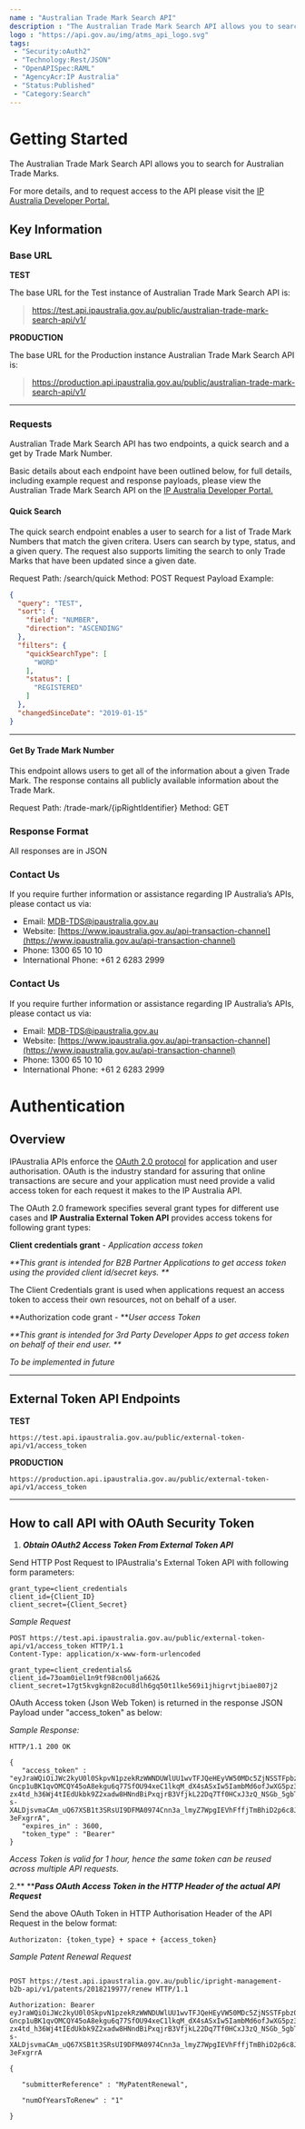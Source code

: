 ```yaml
---
name : "Australian Trade Mark Search API"
description : "The Australian Trade Mark Search API allows you to search for Australian Trade Marks."
logo : "https://api.gov.au/img/atms_api_logo.svg"
tags:
 - "Security:oAuth2"
 - "Technology:Rest/JSON"
 - "OpenAPISpec:RAML"
 - "AgencyAcr:IP Australia"
 - "Status:Published"
 - "Category:Search"
---
```


# Getting Started

The Australian Trade Mark Search API allows you to search for Australian Trade Marks.

For more details, and to request access to the API please visit the [IP Australia Developer Portal.](https://portal.api.ipaustralia.gov.au/s/)

## Key Information

### Base URL

**TEST** 

The base URL for the Test instance of Australian Trade Mark Search API is:

>https://test.api.ipaustralia.gov.au/public/australian-trade-mark-search-api/v1/

**PRODUCTION**

The base URL for the Production instance Australian Trade Mark Search API is:

>https://production.api.ipaustralia.gov.au/public/australian-trade-mark-search-api/v1/

------


### Requests

Australian Trade Mark Search API has two endpoints, a quick search and a get by Trade Mark Number. 

Basic details about each endpoint have been outlined below, for full details, including example request and response payloads, please view the Australian Trade Mark Search API on the [IP Australia Developer Portal.](https://portal.api.ipaustralia.gov.au/s/)

#### Quick Search

The quick search endpoint enables a user to search for a list of Trade Mark Numbers that match the given critera. Users can search by type, status, and a given query. The request also supports limiting the search to only Trade Marks that have been updated since a given date. 

Request Path: /search/quick
Method: POST
Request Payload Example:
```json
{
  "query": "TEST",
  "sort": {
    "field": "NUMBER",
    "direction": "ASCENDING"
  },
  "filters": {
    "quickSearchType": [
      "WORD"
    ],
    "status": [
      "REGISTERED"
    ]
  },
  "changedSinceDate": "2019-01-15"
}
```

------

#### Get By Trade Mark Number

This endpoint allows users to get all of the information about a given Trade Mark. The response contains all publicly available information about the Trade Mark. 

Request Path: /trade-mark/{ipRightIdentifier}
Method: GET

### Response Format

All responses are in JSON

### Contact Us

If you require further information or assistance regarding IP Australia’s APIs, please contact us via:
- Email: MDB-TDS@ipaustralia.gov.au
- Website: [https://www.ipaustralia.gov.au/api-transaction-channel](https://www.ipaustralia.gov.au/api-transaction-channel)
- Phone: 1300 65 10 10
- International Phone: +61 2 6283 2999

### Contact Us

If you require further information or assistance regarding IP Australia’s APIs, please contact us via:
- Email: MDB-TDS@ipaustralia.gov.au
- Website: [https://www.ipaustralia.gov.au/api-transaction-channel](https://www.ipaustralia.gov.au/api-transaction-channel)
- Phone: 1300 65 10 10
- International Phone: +61 2 6283 2999

# Authentication

## Overview

IPAustralia APIs enforce the [OAuth 2.0 protocol](https://oauth.net/2/) for application and user authorisation. OAuth is the industry standard for assuring that online transactions are secure and your application must need provide a valid access token for each request it makes to the IP Australia API.

The OAuth 2.0 framework specifies several grant types for different use cases and **IP Australia External Token API** provides access tokens for following grant types:

**Client credentials grant**  - _Application access token_

_**This grant is intended for B2B Partner Applications to get access token using the provided client id/secret keys. **_

The Client Credentials grant is used when applications request an access token to access their own resources, not on behalf of a user. 

**Authorization code grant - **_User access Token_

_**This grant is intended for 3rd Party Developer Apps to get access token on behalf of their end user. **_

_To be implemented in future_

------

## External Token API Endpoints

**TEST** 

```
https://test.api.ipaustralia.gov.au/public/external-token-api/v1/access_token
```

**PRODUCTION**

```
https://production.api.ipaustralia.gov.au/public/external-token-api/v1/access_token
```

------

## How to call API with OAuth Security Token

1. _**Obtain OAuth2 Access Token From External Token API**_

Send HTTP Post Request to IPAustralia's External Token API with following form parameters:

```
grant_type=client_credentials
client_id={Client_ID}
client_secret={Client_Secret}
```

_Sample Request_

```
POST https://test.api.ipaustralia.gov.au/public/external-token-api/v1/access_token HTTP/1.1
Content-Type: application/x-www-form-urlencoded

grant_type=client_credentials&
client_id=73oam0iel1n9tf98cn00lja662&
client_secret=17gt5kvgkgn82ocu8dlh6gq50t1lke569i1jhigrvtjbiae807j2
```

OAuth Access token (Json Web Token) is returned in the response JSON Payload under "access\_token" as below:

_Sample Response:_

```
HTTP/1.1 200 OK

{
   "access_token" : "eyJraWQiOiJWc2kyU0l0SkpvN1pzekRzWWNDUWlUU1wvTFJQeHEyVW50MDc5ZjNSSTFpbz0iLCJhbGciOiJSUzI1NiJ9.eyJzdWIiOiI3M29hbTBpZWwxbjl0Zjk4Y24wMGxqYTY2MiIsInRva2VuX3VzZSI6ImFjY2VzcyIsInNjb3BlIjoiaHR0cHM6XC9cL2FwaS5pcGF1c3RyYWxpYS5nb3YuYXVcL2IyYlwvaXByaWdodHNcL2FnZW50IiwiYXV0aF90aW1lIjoxNTQ2NDg1MjA1LCJpc3MiOiJodHRwczpcL1wvY29nbml0by1pZHAuYXAtc291dGhlYXN0LTIuYW1hem9uYXdzLmNvbVwvYXAtc291dGhlYXN0LTJfV3pLa2FnemhQIiwiZXhwIjoxNTQ2NDg4ODA1LCJpYXQiOjE1NDY0ODUyMDUsInZlcnNpb24iOjIsImp0aSI6ImRmYzliYTlkLWYzYzUtNDA4YS04Y2Y5LTA1ZmNhZDhhN2JjZiIsImNsaWVudF9pZCI6Ijczb2FtMGllbDFuOXRmOThjbjAwbGphNjYyIn0.nl-Gncp1uBK1qvOMCQY45oA8ekgu6q77SfOU94xeC1lkqM_dX4sASxIw5IambMd6ofJwXG5pz3Fw-zx4td_h36Wj4tIEdUkbk9Z2xadw8HNndBiPxqjrB3VfjkL22Dq7Tf0HCxJ3zQ_NSGb_5gbTA2RHx2lS7Z0qDGgk8JsriauZ4p-s-XALDjsvmaCAm_uQ67XSB1t3SRsUI9DFMA0974Cnn3a_lmyZ7WpgIEVhFffjTmBhiD2p6c8Jg2Mc6Beas9zLUgPtR8aNrHddCuzkXf19Q7s3C0c7hurPRMnfQcnKODYaLrWv9a56ZtNnmkuzMm_W3dcSXWyLH-3eFxgrrA",
   "expires_in" : 3600,
   "token_type" : "Bearer"
}
```

_Access Token is valid for 1 hour, hence the same token can be reused across multiple API requests._

2.** **_**Pass OAuth Access Token in the HTTP Header of the actual API Request**_

Send the above OAuth Token in HTTP Authorisation Header of the API Request in the below format:

```
Authorizaton: {token_type} + space + {access_token}
```

_Sample Patent Renewal Request_

```

POST https://test.api.ipaustralia.gov.au/public/ipright-management-b2b-api/v1/patents/2018219977/renew HTTP/1.1

Authorization: Bearer eyJraWQiOiJWc2kyU0l0SkpvN1pzekRzWWNDUWlUU1wvTFJQeHEyVW50MDc5ZjNSSTFpbz0iLCJhbGciOiJSUzI1NiJ9.eyJzdWIiOiI3M29hbTBpZWwxbjl0Zjk4Y24wMGxqYTY2MiIsInRva2VuX3VzZSI6ImFjY2VzcyIsInNjb3BlIjoiaHR0cHM6XC9cL2FwaS5pcGF1c3RyYWxpYS5nb3YuYXVcL2IyYlwvaXByaWdodHNcL2FnZW50IiwiYXV0aF90aW1lIjoxNTQ2NDg1MjA1LCJpc3MiOiJodHRwczpcL1wvY29nbml0by1pZHAuYXAtc291dGhlYXN0LTIuYW1hem9uYXdzLmNvbVwvYXAtc291dGhlYXN0LTJfV3pLa2FnemhQIiwiZXhwIjoxNTQ2NDg4ODA1LCJpYXQiOjE1NDY0ODUyMDUsInZlcnNpb24iOjIsImp0aSI6ImRmYzliYTlkLWYzYzUtNDA4YS04Y2Y5LTA1ZmNhZDhhN2JjZiIsImNsaWVudF9pZCI6Ijczb2FtMGllbDFuOXRmOThjbjAwbGphNjYyIn0.nl-Gncp1uBK1qvOMCQY45oA8ekgu6q77SfOU94xeC1lkqM_dX4sASxIw5IambMd6ofJwXG5pz3Fw-zx4td_h36Wj4tIEdUkbk9Z2xadw8HNndBiPxqjrB3VfjkL22Dq7Tf0HCxJ3zQ_NSGb_5gbTA2RHx2lS7Z0qDGgk8JsriauZ4p-s-XALDjsvmaCAm_uQ67XSB1t3SRsUI9DFMA0974Cnn3a_lmyZ7WpgIEVhFffjTmBhiD2p6c8Jg2Mc6Beas9zLUgPtR8aNrHddCuzkXf19Q7s3C0c7hurPRMnfQcnKODYaLrWv9a56ZtNnmkuzMm_W3dcSXWyLH-3eFxgrrA

{

   "submitterReference" : "MyPatentRenewal",

   "numOfYearsToRenew" : "1"

}
```









